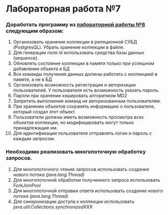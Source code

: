 # Лабораторная работа №7
### Доработать программу из [лабораторной работы №6](https://github.com/cat-boop/itmo_programming_lab6) следующим образом:
1. Организовать хранение коллекции в реляционной СУБД (PostgresQL). Убрать хранение коллекции в файле.
2. Для генерации поля id использовать средства базы данных (sequence).
3. Обновлять состояние коллекции в памяти только при успешном добавлении объекта в БД
4. Все команды получения данных должны работать с коллекцией в памяти, а не в БД
5. Организовать возможность регистрации и авторизации пользователей. У пользователя есть возможность указать пароль.
6. Пароли при хранении хэшировать алгоритмом MD2
7. Запретить выполнение команд не авторизованным пользователям.
8. При хранении объектов сохранять информацию о пользователе, который создал этот объект.
9. Пользователи должны иметь возможность просмотра всех объектов коллекции, но модифицировать могут только принадлежащие им.
10. Для идентификации пользователя отправлять логин и пароль с каждым запросом.
### Необходимо реализовать многопоточную обработку запросов.
1. Для многопоточного чтения запросов использовать *создание нового потока (java.lang.Thread)*
2. Для многопоточной обработки полученного запроса использовать *ForkJoinPool*
3. Для многопоточной отправки ответа использовать *создание нового потока (java.lang.Thread)*
4. Для синхронизации доступа к коллекции использовать *java.util.Collections.synchronizedXXX*
